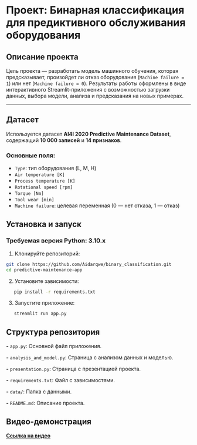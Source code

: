 # Проект: Бинарная классификация для предиктивного обслуживания оборудования

## Описание проекта

Цель проекта — разработать модель машинного обучения, которая предсказывает, произойдет ли отказ оборудования (`Machine failure = 1`) или нет (`Machine failure = 0`).
Результаты работы оформлены в виде интерактивного Streamlit-приложения с возможностью загрузки данных, выбора модели, анализа и предсказания на новых примерах.

---

## Датасет

Используется датасет **AI4I 2020 Predictive Maintenance Dataset**, содержащий **10 000 записей** и **14 признаков**.

### Основные поля:

- `Type`: тип оборудования (L, M, H)
- `Air temperature [K]`
- `Process temperature [K]`
- `Rotational speed [rpm]`
- `Torque [Nm]`
- `Tool wear [min]`
- `Machine failure`: целевая переменная (0 — нет отказа, 1 — отказ)

## Установка и запуск

### Требуемая версия Python: 3.10.x

1. Клонируйте репозиторий:

```bash
git clone https://github.com/Aidarqwe/binary_classification.git
cd predictive-maintenance-app
```

2. Установите зависимости:

```bash
   pip install -r requirements.txt
```

3. Запустите приложение:

```bash
   streamlit run app.py
```

## Структура репозитория

**-** `app.py`: Основной файл приложения.

**-** `analysis_and_model.py`: Страница с анализом данных и моделью.

**-** `presentation.py`: Страница с презентацией проекта.

**-** `requirements.txt`: Файл с зависимостями.

**-** `data/`: Папка с данными.

**-** `README.md`: Описание проекта.

## Видео-демонстрация

[**Ссылка на видео**](**video/demo.mp4**)
